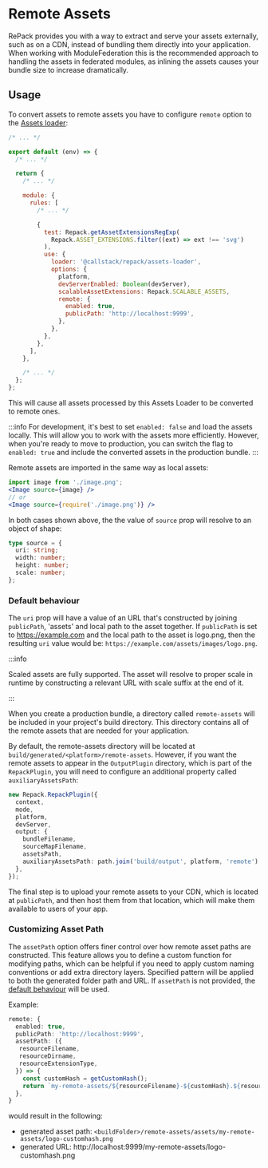 # Remote Assets

RePack provides you with a way to extract and serve your assets externally, such as on a CDN,
instead of bundling them directly into your application. When working with ModuleFederation
this is the recommended approach to handling the assets in federated modules, as inlining
the assets causes your bundle size to increase dramatically.

## Usage

To convert assets to remote assets you have to configure `remote` option to the [Assets loader](../loaders/assets-loader):

```js
/* ... */

export default (env) => {
  /* ... */

  return {
    /* ... */

    module: {
      rules: [
        /* ... */

        {
          test: Repack.getAssetExtensionsRegExp(
            Repack.ASSET_EXTENSIONS.filter((ext) => ext !== 'svg')
          ),
          use: {
            loader: '@callstack/repack/assets-loader',
            options: {
              platform,
              devServerEnabled: Boolean(devServer),
              scalableAssetExtensions: Repack.SCALABLE_ASSETS,
              remote: {
                enabled: true,
                publicPath: 'http://localhost:9999',
              },
            },
          },
        },
      ],
    },

    /* ... */
  };
};
```

This will cause all assets processed by this Assets Loader to be converted to remote ones.

:::info
For development, it's best to set `enabled: false` and load the assets locally. This will allow you to work with the assets more efficiently. However, when you're ready to move to production, you can switch the flag to `enabled: true` and include the converted assets in the production bundle.
:::

Remote assets are imported in the same way as local assets:

```jsx
import image from './image.png';
<Image source={image} />
// or
<Image source={require('./image.png')} />
```

In both cases shown above, the the value of `source` prop will resolve to an object of shape:

```ts
type source = {
  uri: string;
  width: number;
  height: number;
  scale: number;
};
```

### Default behaviour

The `uri` prop will have a value of an URL that's constructed by joining `publicPath`, 'assets' and local path to the asset together. If `publicPath` is set to https://example.com and the local path to the asset is logo.png, then the resulting `uri` value would be: `https://example.com/assets/images/logo.png`.

:::info

Scaled assets are fully supported. The asset will resolve to proper scale in runtime by constructing a relevant URL with scale suffix at the end of it.

:::

When you create a production bundle, a directory called `remote-assets` will be included in your project's build directory. This directory contains all of the remote assets that are needed for your application.

By default, the remote-assets directory will be located at `build/generated/<platform>/remote-assets`. However, if you want the remote assets to appear in the `OutputPlugin` directory, which is part of the `RepackPlugin`, you will need to configure an additional property called `auxiliaryAssetsPath`:

```ts
new Repack.RepackPlugin({
  context,
  mode,
  platform,
  devServer,
  output: {
    bundleFilename,
    sourceMapFilename,
    assetsPath,
    auxiliaryAssetsPath: path.join('build/output', platform, 'remote'),
  },
});
```

The final step is to upload your remote assets to your CDN, which is located at `publicPath`, and then host them from that location, which will make them available to users of your app.

### Customizing Asset Path

The `assetPath` option offers finer control over how remote asset paths are constructed. This feature allows you to define a custom function for modifying paths, which can be helpful if you need to apply custom naming conventions or add extra directory layers.
Specified pattern will be applied to both the generated folder path and URL. If `assetPath` is not provided, the [default behaviour](#default-behaviour) will be used.

Example:
```ts
remote: {
  enabled: true,
  publicPath: 'http://localhost:9999',
  assetPath: ({
   resourceFilename,
   resourceDirname,
   resourceExtensionType,
  }) => {
    const customHash = getCustomHash();
    return `my-remote-assets/${resourceFilename}-${customHash}.${resourceExtensionType}`;
  },
}
```
would result in the following:

- generated asset path: `<buildFolder>/remote-assets/assets/my-remote-assets/logo-customhash.png`
- generated URL: http://localhost:9999/my-remote-assets/logo-customhash.png
